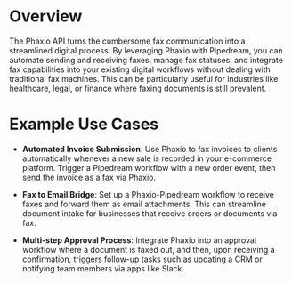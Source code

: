 # Overview

The Phaxio API turns the cumbersome fax communication into a streamlined digital process. By leveraging Phaxio with Pipedream, you can automate sending and receiving faxes, manage fax statuses, and integrate fax capabilities into your existing digital workflows without dealing with traditional fax machines. This can be particularly useful for industries like healthcare, legal, or finance where faxing documents is still prevalent.

# Example Use Cases

- **Automated Invoice Submission**: Use Phaxio to fax invoices to clients automatically whenever a new sale is recorded in your e-commerce platform. Trigger a Pipedream workflow with a new order event, then send the invoice as a fax via Phaxio.

- **Fax to Email Bridge**: Set up a Phaxio-Pipedream workflow to receive faxes and forward them as email attachments. This can streamline document intake for businesses that receive orders or documents via fax.

- **Multi-step Approval Process**: Integrate Phaxio into an approval workflow where a document is faxed out, and then, upon receiving a confirmation, triggers follow-up tasks such as updating a CRM or notifying team members via apps like Slack.
